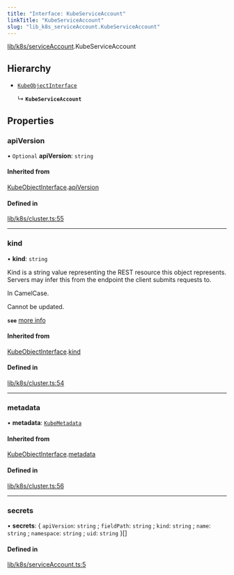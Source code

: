```yaml
---
title: "Interface: KubeServiceAccount"
linkTitle: "KubeServiceAccount"
slug: "lib_k8s_serviceAccount.KubeServiceAccount"
---
```


[lib/k8s/serviceAccount](../modules/lib_k8s_serviceAccount.md).KubeServiceAccount

## Hierarchy

- [`KubeObjectInterface`](lib_k8s_cluster.KubeObjectInterface.md)

  ↳ **`KubeServiceAccount`**

## Properties

### apiVersion

• `Optional` **apiVersion**: `string`

#### Inherited from

[KubeObjectInterface](lib_k8s_cluster.KubeObjectInterface.md).[apiVersion](lib_k8s_cluster.KubeObjectInterface.md#apiversion)

#### Defined in

[lib/k8s/cluster.ts:55](https://github.com/headlamp-k8s/headlamp/blob/45b84205/frontend/src/lib/k8s/cluster.ts#L55)

___

### kind

• **kind**: `string`

Kind is a string value representing the REST resource this object represents.
Servers may infer this from the endpoint the client submits requests to.

In CamelCase.

Cannot be updated.

**`see`** [more info](https://git.k8s.io/community/contributors/devel/sig-architecture/api-conventions.md#types-kinds)

#### Inherited from

[KubeObjectInterface](lib_k8s_cluster.KubeObjectInterface.md).[kind](lib_k8s_cluster.KubeObjectInterface.md#kind)

#### Defined in

[lib/k8s/cluster.ts:54](https://github.com/headlamp-k8s/headlamp/blob/45b84205/frontend/src/lib/k8s/cluster.ts#L54)

___

### metadata

• **metadata**: [`KubeMetadata`](lib_k8s_cluster.KubeMetadata.md)

#### Inherited from

[KubeObjectInterface](lib_k8s_cluster.KubeObjectInterface.md).[metadata](lib_k8s_cluster.KubeObjectInterface.md#metadata)

#### Defined in

[lib/k8s/cluster.ts:56](https://github.com/headlamp-k8s/headlamp/blob/45b84205/frontend/src/lib/k8s/cluster.ts#L56)

___

### secrets

• **secrets**: { `apiVersion`: `string` ; `fieldPath`: `string` ; `kind`: `string` ; `name`: `string` ; `namespace`: `string` ; `uid`: `string`  }[]

#### Defined in

[lib/k8s/serviceAccount.ts:5](https://github.com/headlamp-k8s/headlamp/blob/45b84205/frontend/src/lib/k8s/serviceAccount.ts#L5)
